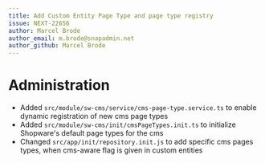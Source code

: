 ```yaml
---
title: Add Custom Entity Page Type and page type registry
issue: NEXT-22656
author: Marcel Brode
author_email: m.brode@snapadmin.net
author_github: Marcel Brode
---
```

# Administration
* Added `src/module/sw-cms/service/cms-page-type.service.ts` to enable dynamic registration of new cms page types
* Added `src/module/sw-cms/init/cmsPageTypes.init.ts` to initialize Shopware's default page types for the cms
* Changed `src/app/init/repository.init.js` to add specific cms pages types, when cms-aware flag is given in custom entities
